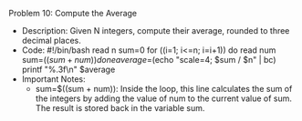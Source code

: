 Problem 10: Compute the Average
- Description: Given N integers, compute their average, rounded to three decimal places. 
- Code: 
#!/bin/bash
read n
sum=0
for ((i=1; i<=n; i=i+1)) do
    read num
    sum=$((sum + num))
done
average=$(echo "scale=4; $sum / $n" | bc)
printf "%.3f\n" $average
- Important Notes:
    - sum=$((sum + num)): Inside the loop, this line calculates the sum of the integers by adding the value of num to the current value of sum. The result is stored back in the variable sum.
